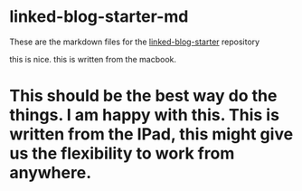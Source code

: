 # linked-blog-starter-md
These are the markdown files for the [linked-blog-starter](https://github.com/matthewwong525/linked-blog-starter) repository


this is nice. this is written from the macbook.



# This should be the best way do the things. I am happy with this. This is written from the IPad, this might give us the flexibility to work from anywhere. 